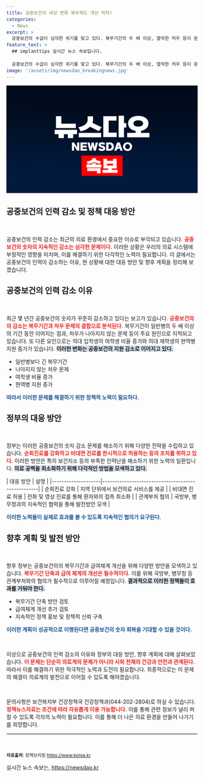 ```yaml
---
title: 공중보건의 세상 변화 복무제도 개선 박차!
categories:
  - News
excerpt: >
  공중보건의 수급이 심각한 위기를 맞고 있다. 복무기간의 두 배 이상, 열악한 처우 등이 문제로 지목된 가운데, 정부가 불가피한 대책을 마련 중이다! 클릭하여 더 알아보세요!
feature_text: >
  ## implanttips 실시간 뉴스 속보입니다.

  공중보건의 수급이 심각한 위기를 맞고 있다. 복무기간의 두 배 이상, 열악한 처우 등이 문제로 지목된 가운데, 정부가 불가피한 대책을 마련 중이다! 클릭하여 더 알아보세요!
image: '/assets/img/newsdao_breakingnews.jpg'
---
```


<p><img src="/assets/img/newsdao_breakingnews.jpg" alt="implanttips 속보" /></p>

<h2 data-ke-size="size26">공중보건의 인력 감소 및 정책 대응 방안</h2>

<p data-ke-size="size16">&nbsp;</p>

<p>공중보건의 인력 감소는 최근의 의료 환경에서 중요한 이슈로 부각되고 있습니다. <b><span style="color: #ee2323;">공중보건의 숫자의 지속적인 감소는 심각한 문제이다.</span></b> 이러한 상황은 우리의 의료 시스템에 부정적인 영향을 미치며, 이를 해결하기 위한 다각적인 노력이 필요합니다. 이 글에서는 공중보건의 인력이 감소하는 이유, 현 상황에 대한 대응 방안 및 향후 계획을 정리해 보겠습니다.</p>

<h2 data-ke-size="size26">공중보건의 인력 감소 이유</h2>

<p data-ke-size="size16">&nbsp;</p>

<p>최근 몇 년간 공중보건의 숫자가 꾸준히 감소하고 있다는 보고가 있습니다. <b><span style="color: #ee2323;">공중보건의의 감소는 복무기간과 처우 문제의 결합으로 분석된다.</span></b> 복무기간이 일반병의 두 배 이상의 기간 동안 이어지는 점과, 처우가 나아지지 않는 문제 등이 주요 원인으로 지적되고 있습니다. 또 다른 요인으로는 의대 입학생의 여학생 비율 증가와 의대 재학생의 현역병 지원 증가가 있습니다. <b><span style="background-color: #21538527;">이러한 변화는 공중보건의 지원 감소로 이어지고 있다.</span></b></p>

<ul>
    <li>일반병보다 긴 복무기간</li>
    <li>나아지지 않는 처우 문제</li>
    <li>여학생 비율 증가</li>
    <li>현역병 지원 증가</li>
</ul>

<p><b><span style="color: #1a5490;">따라서 이러한 문제를 해결하기 위한 정책적 노력이 필요하다.</span></b></p>

<h2 data-ke-size="size26">정부의 대응 방안</h2>

<p data-ke-size="size16">&nbsp;</p>

<p>정부는 이러한 공중보건의 숫자 감소 문제를 해소하기 위해 다양한 전략을 수립하고 있습니다. <b><span style="color: #ee2323;">순회진료를 강화하고 비대면 진료를 한시적으로 허용하는 등의 조치를 취하고 있다.</span></b> 이러한 방안은 특히 보건지소 등의 부족한 인력난을 해소하기 위한 노력의 일환입니다. <b><span style="background-color: #21538527;">의료 공백을 최소화하기 위해 다각적인 방법을 모색하고 있다.</span></b></p>

<p>| 대응 방안          | 설명                                               |
|--------------------|---------------------------------------------------|
| 순회진료 강화     | 지역 단위에서 보건의료 서비스를 제공            |
| 비대면 진료 허용  | 전화 및 영상 진료를 통해 환자와의 접촉 최소화   |
| 관계부처 협의     | 국방부, 병무청과의 지속적인 협력을 통해 발전방안 모색 |</p>

<p><b><span style="color: #1a5490;">이러한 노력들이 실제로 효과를 볼 수 있도록 지속적인 협의가 요구된다.</span></b></p>

<h2 data-ke-size="size26">향후 계획 및 발전 방안</h2>

<p data-ke-size="size16">&nbsp;</p>

<p>향후 정부는 공중보건의의 복무기간과 급여체계 개선을 위해 다양한 방안을 모색하고 있습니다. <b><span style="color: #ee2323;">복무기간 단축과 급여 체계의 개선은 필수적이다.</span></b> 이를 위해 국방부, 병무청 등 관계부처와의 협의가 필수적으로 이루어질 예정입니다. <b><span style="background-color: #21538527;">결과적으로 이러한 정책들이 효과를 거둬야 한다.</span></b></p>

<ul>
    <li>복무기간 단축 방안 검토</li>
    <li>급여체계 개선 추가 검토</li>
    <li>지속적인 정책 홍보 및 정책적 신뢰 구축</li>
</ul>

<p><b><span style="color: #1a5490;">이러한 계획이 성공적으로 이행된다면 공중보건의 숫자 회복을 기대할 수 있을 것이다.</span></b></p>

<p data-ke-size="size16">&nbsp;</p>

<p>이상으로 공중보건의 인력 감소의 이유와 정부의 대응 방안, 향후 계획에 대해 살펴보았습니다. <b><span style="color: #ee2323;">이 문제는 단순히 의료계의 문제가 아니라 사회 전체의 건강과 안전과 관계된다.</span></b> 따라서 이를 해결하기 위한 적극적인 노력과 도전이 필요합니다. 최종적으로는 이 문제의 해결이 의료계의 발전으로 이어질 수 있도록 해야겠습니다.</p>

<p data-ke-size="size16">&nbsp;</p>

<p>문의사항은 보건복지부 건강정책국 건강정책과(044-202-2804)로 하실 수 있습니다. <b><span style="color: #ee2323;">정책뉴스자료는 조건에 따라 자유롭게 이용 가능합니다.</span></b> 이를 통해 관련 정보가 널리 퍼질 수 있도록 각자의 노력이 필요합니다. 이를 통해 더 나은 의료 환경을 만들어 나가기를 희망합니다. </p>

<hr style="border: 1px solid #dcdcdc;"/>

<p data-ke-size="size16">&nbsp;</p>

<p><small><b>자료출처</b>: 정책브리핑 <a href="https://https://www.korea.kr">https://www.korea.kr</a></small></p>
실시간 뉴스 속보는, <a href="https://newsdao.kr" rel="dofollow">https://newsdao.kr</a>


